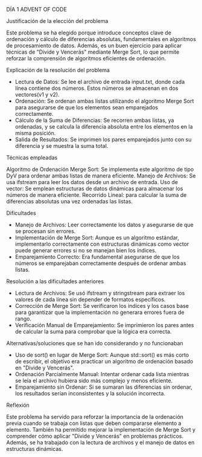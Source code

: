 DÍA 1 ADVENT OF CODE

Justificación de la elección del problema 

Este problema se ha elegido porque introduce conceptos clave de ordenación y cálculo de diferencias absolutas, fundamentales en 
algoritmos de procesamiento de datos. Además, es un buen ejercicio para aplicar técnicas de "Divide y Vencerás" mediante Merge Sort,
lo que permite reforzar la comprensión de algoritmos eficientes de ordenación.

Explicación de la resolución del problema
- Lectura de Datos: Se lee el archivo de entrada input.txt, donde cada línea contiene dos números. Estos números se almacenan en dos 
  vectores(v1 y v2).
- Ordenación: Se ordenan ambas listas utilizando el algoritmo Merge Sort para asegurarse de que los elementos sean emparejados correctamente.
- Cálculo de la Suma de Diferencias: Se recorren ambas listas, ya ordenadas, y se calcula la diferencia absoluta entre los elementos en la
  misma posición.
- Salida de Resultados: Se imprimen los pares emparejados junto con su diferencia y se muestra la suma total.

Técnicas empleadas

Algoritmo de Ordenación Merge Sort: Se implementa este algoritmo de tipo DyV para ordenar ambas listas de manera eficiente. 
Manejo de Archivos: Se usa ifstream para leer los datos desde un archivo de entrada.
Uso de vector<int>: Se emplean estructuras de datos dinámicas para almacenar los números de manera eficiente.
Recorrido Lineal: para calcular la suma de diferencias absolutas una vez ordenadas las listas.

Dificultades
- Manejo de Archivos: Leer correctamente los datos y asegurarse de que se procesan sin errores.
- Implementación de Merge Sort: Aunque es un algoritmo estándar, implementarlo correctamente con estructuras dinámicas como vector<int> puede
  generar errores si no se manejan bien los índices.
- Emparejamiento Correcto: Era fundamental asegurarse de que los números se emparejaban correctamente después de ordenar ambas listas.

Resolución a las dificultades anteriores
- Lectura de Archivos: Se usó ifstream y stringstream para extraer los valores de cada línea sin depender de formatos específicos.
- Corrección de Merge Sort: Se verificaron los índices y los casos base para garantizar que la implementación no generara errores fuera de rango.
- Verificación Manual de Emparejamiento: Se imprimieron los pares antes de calcular la suma para comprobar que la lógica era correcta.

Alternativas/soluciones que se han ido considerando y no funcionaban
- Uso de sort() en lugar de Merge Sort: Aunque std::sort() es más corto de escribir, el objetivo era practicar un algoritmo de ordenación
  basado en "Divide y Vencerás".
- Ordenación Parcialmente Manual: Intentar ordenar cada lista mientras se leía el archivo hubiera sido más complejo y menos eficiente.
- Emparejamiento sin Ordenar: Si se sumaran las diferencias sin ordenar, los resultados serían inconsistentes y la solución incorrecta.

Reflexión

Este problema ha servido para reforzar la importancia de la ordenación previa cuando se trabaja con listas que deben compararse elemento
a elemento. También ha permitido mejorar la implementación de Merge Sort y comprender cómo aplicar "Divide y Vencerás" en problemas
prácticos. Además, se ha trabajado con la lectura de archivos y el manejo de datos en estructuras dinámicas.
